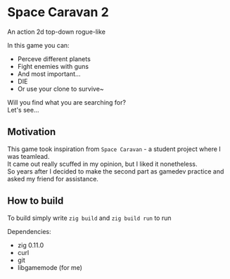 # Space Caravan 2
An action 2d top-down rogue-like

In this game you can:
- Perceve different planets
- Fight enemies with guns
- And most important...
- DIE
- Or use your clone to survive~

Will you find what you are searching for? \
Let's see...

## Motivation
This game took inspiration from `Space Caravan` - a student project where I was teamlead. \
It came out really scuffed in my opinion, but I liked it nonetheless. \
So years after I decided to make the second part as gamedev practice and asked my friend for assistance.

## How to build

To build simply write `zig build` and `zig build run` to run

Dependencies:
- zig 0.11.0
- curl
- git
- libgamemode (for me)
